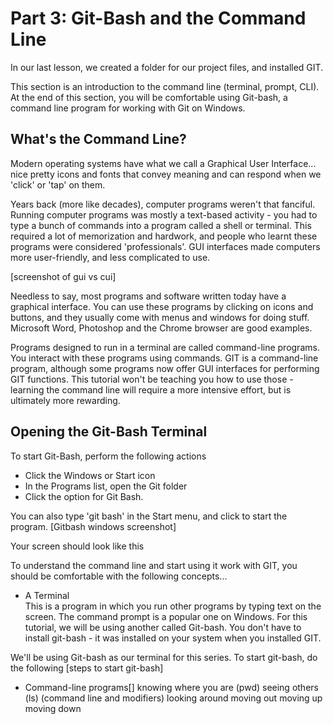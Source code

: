 # Part 3: Git-Bash and the Command Line

In our last lesson, we created a folder for our project files, and installed GIT. 

This section is an introduction to the command line (terminal, prompt, CLI). At the end of this section, you will be comfortable using Git-bash, a command line program for working with Git on Windows.

## What's the Command Line?
Modern operating systems have what we call a Graphical User Interface... nice pretty icons and fonts that convey meaning and can respond when we 'click' or 'tap' on them.

Years back (more like decades), computer programs weren't that fanciful. Running computer programs was mostly a text-based activity - you had to type a bunch of commands into a program called a shell or terminal. This required a lot of memorization and hardwork, and people who learnt these programs were considered 'professionals'. GUI interfaces made computers more user-friendly, and less complicated to use.

[screenshot of gui vs cui]

Needless to say, most programs and software written today have a graphical interface. You can use these programs by clicking on icons and buttons, and they usually come with menus and windows for doing stuff. Microsoft Word, Photoshop and the Chrome browser are good examples.

Programs designed to run in a terminal are called command-line programs. You interact with these programs using commands. GIT is a command-line program, although some programs now offer GUI interfaces for performing GIT functions. This tutorial won't be teaching you how to use those - learning the command line will require a more intensive effort, but is ultimately more rewarding.

## Opening the Git-Bash Terminal
To start Git-Bash, perform the following actions  
 - Click the Windows or Start icon
 - In the Programs list, open the Git folder
 - Click the option for Git Bash.

 You can also type 'git bash' in the Start menu, and click to start the program. 
 [Gitbash windows screenshot]

 Your screen should look like this
 


To understand the command line and start using it work with GIT, you should be comfortable with the following concepts...
 - A Terminal  
 This is a program in which you run other programs by typing text on the screen. The command prompt is a popular one on Windows. For this tutorial, we will be using another called Git-bash. You don't have to install git-bash - it was installed on your system when you installed GIT.

 We'll be using Git-bash as our terminal for this series. To start git-bash, do the following 
 [steps to start git-bash]

- Command-line programs[]
    knowing where you are (pwd)
    seeing others (ls) (command line and modifiers)
    looking around
    moving out
    moving up
    moving down


